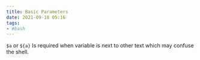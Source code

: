 ```yaml
---
title: Basic Parameters
date: 2021-09-18 05:16
tags:
- #bash
---
```


`$a` or `${a}` Is required when variable is next to other text which may
confuse the shell.
